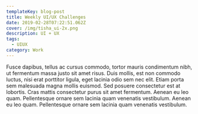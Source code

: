 ```yaml
---
templateKey: blog-post
title: Weekly UI/UX Challenges
date: 2019-02-28T07:22:51.062Z
cover: /img/tisha_ui-2x.png
description: UI + UX
tags:
  - UIUX
category: Work
---
```

Fusce dapibus, tellus ac cursus commodo, tortor mauris condimentum nibh, ut fermentum massa justo sit amet risus. Duis mollis, est non commodo luctus, nisi erat porttitor ligula, eget lacinia odio sem nec elit. Etiam porta sem malesuada magna mollis euismod. Sed posuere consectetur est at lobortis. Cras mattis consectetur purus sit amet fermentum. Aenean eu leo quam. Pellentesque ornare sem lacinia quam venenatis vestibulum. Aenean eu leo quam. Pellentesque ornare sem lacinia quam venenatis vestibulum.
